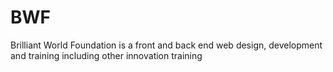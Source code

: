 # BWF
Brilliant World Foundation is a front and back end web design, development and training including other innovation training 
